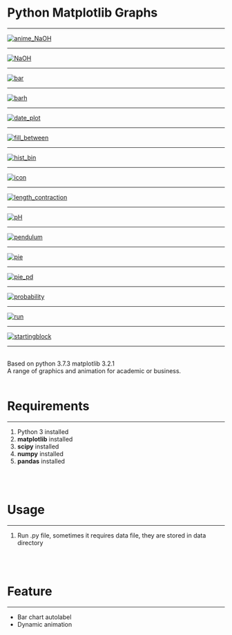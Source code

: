 <h1>Python Matplotlib Graphs</h1>
<hr />

[![anime_NaOH](https://github.com/Weilory/python-matplotlib-graphs/blob/master/docs/gif/anime_NaOH.gif)](https://github.com/Weilory/python-matplotlib-graphs/blob/master/graph/anime_NaOH.py)

<hr />

[![NaOH](https://github.com/Weilory/python-matplotlib-graphs/blob/master/docs/jpg/NaOH.JPG)](https://github.com/Weilory/python-matplotlib-graphs/blob/master/graph/NaOH.py)

<hr />

[![bar](https://github.com/Weilory/python-matplotlib-graphs/blob/master/docs/jpg/bar.JPG)](https://github.com/Weilory/python-matplotlib-graphs/blob/master/graph/bar.py)

<hr />

[![barh](https://github.com/Weilory/python-matplotlib-graphs/blob/master/docs/jpg/barh.JPG)](https://github.com/Weilory/python-matplotlib-graphs/blob/master/graph/barh.py)

<hr />

[![date_plot](https://github.com/Weilory/python-matplotlib-graphs/blob/master/docs/jpg/date_plot.JPG)](https://github.com/Weilory/python-matplotlib-graphs/blob/master/graph/date_plot.py)

<hr />

[![fill_between](https://github.com/Weilory/python-matplotlib-graphs/blob/master/docs/jpg/fill_between.JPG)](https://github.com/Weilory/python-matplotlib-graphs/blob/master/graph/fill_between.py)

<hr />

[![hist_bin](https://github.com/Weilory/python-matplotlib-graphs/blob/master/docs/jpg/hist_bin.JPG)](https://github.com/Weilory/python-matplotlib-graphs/blob/master/graph/hist_bin.py)

<hr />

[![icon](https://github.com/Weilory/python-matplotlib-graphs/blob/master/docs/jpg/icon.JPG)](https://github.com/Weilory/python-matplotlib-graphs/blob/master/graph/icon.py)

<hr />

[![length_contraction](https://github.com/Weilory/python-matplotlib-graphs/blob/master/docs/jpg/length_contraction.JPG)](https://github.com/Weilory/python-matplotlib-graphs/blob/master/graph/length_contraction.py)

<hr />

[![pH](https://github.com/Weilory/python-matplotlib-graphs/blob/master/docs/jpg/pH.JPG)](https://github.com/Weilory/python-matplotlib-graphs/blob/master/graph/pH.py)

<hr />

[![pendulum](https://github.com/Weilory/python-matplotlib-graphs/blob/master/docs/jpg/pendulum.JPG)](https://github.com/Weilory/python-matplotlib-graphs/blob/master/graph/pendulum.py)

<hr />

[![pie](https://github.com/Weilory/python-matplotlib-graphs/blob/master/docs/jpg/pie.JPG)](https://github.com/Weilory/python-matplotlib-graphs/blob/master/graph/pie.py)

<hr />

[![pie_pd](https://github.com/Weilory/python-matplotlib-graphs/blob/master/docs/jpg/pie_pd.JPG)](https://github.com/Weilory/python-matplotlib-graphs/blob/master/graph/pie_pd.py)

<hr />

[![probability](https://github.com/Weilory/python-matplotlib-graphs/blob/master/docs/jpg/probability.JPG)](https://github.com/Weilory/python-matplotlib-graphs/blob/master/graph/probability.py)

<hr />

[![run](https://github.com/Weilory/python-matplotlib-graphs/blob/master/docs/jpg/run.JPG)](https://github.com/Weilory/python-matplotlib-graphs/blob/master/graph/run.py)

<hr />

[![startingblock](https://github.com/Weilory/python-matplotlib-graphs/blob/master/docs/jpg/startingblock.JPG)](https://github.com/Weilory/python-matplotlib-graphs/blob/master/graph/startingblock.py)

<hr />

<br />
Based on python 3.7.3 matplotlib 3.2.1
<br />
A range of graphics and animation for academic or business.
<br /><br />
<h1>Requirements</h1>
<hr />
<ol>
  <li>Python 3 installed</li>
  <li><b>matplotlib</b> installed</li>
  <li><b>scipy</b> installed</li>
  <li><b>numpy</b> installed</li>
  <li><b>pandas</b> installed</li>
</ol>
<br /><br />
<h1>Usage</h1>
<hr />
<ol>
  <li>Run .py file, sometimes it requires data file, they are stored in data directory</li>
</ol>
<br /><br />
<h1>Feature</h1>
<hr />
<ul>
  <li>Bar chart autolabel</li>
  <li>Dynamic animation</li>
</ul>
<br /><br />
